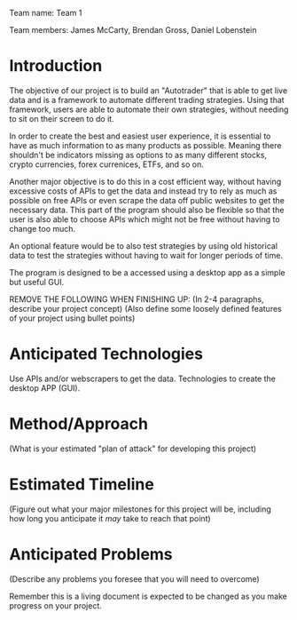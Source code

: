 Team name: Team 1

Team members: James McCarty, Brendan Gross, Daniel Lobenstein

# Introduction

The objective of our project is to build an "Autotrader" that is able to get live data and is a framework to automate different trading strategies.
Using that framework, users are able to automate their own strategies, without needing to sit on their screen to do it. 

In order to create the best and easiest user experience, it is essential to have as much information to as many products as possible. 
Meaning there shouldn't be indicators missing as options to as many different stocks, crypto currencies, forex currenices, ETFs, and so on. 

Another major objective is to do this in a cost efficient way, without having excessive costs of APIs to get the data and instead try to rely as much 
as possible on free APIs or even scrape the data off public websites to get the necessary data. This part of the program should also be flexible so that the user is also able 
to choose APIs which might not be free without having to change too much.

An optional feature would be to also test strategies by using old historical data to test the strategies without having to wait for longer periods of time.

The program is designed to be a accessed using a desktop app as a simple but useful GUI.

REMOVE THE FOLLOWING WHEN FINISHING UP:
(In 2-4 paragraphs, describe your project concept)
(Also define some loosely defined features of your project using bullet points)

# Anticipated Technologies

Use APIs and/or webscrapers to get the data.
Technologies to create the desktop APP (GUI). 


# Method/Approach

(What is your estimated "plan of attack" for developing this project)

# Estimated Timeline

(Figure out what your major milestones for this project will be, including how long you anticipate it *may* take to reach that point)

# Anticipated Problems

(Describe any problems you foresee that you will need to overcome)

Remember this is a living document is expected to be changed as you make progress on your project.
